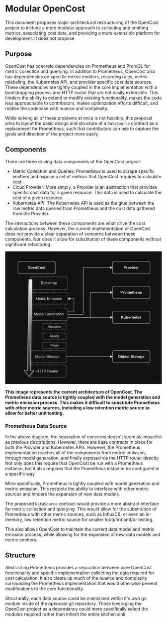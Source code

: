 # Modular OpenCost 

This document proposes major architectural restructuring of the OpenCost project to include a more modular approach to collecting and emitting metrics, associating cost data, and providing a more extensible platform for development. It does not propose 


## Purpose 

OpenCost has concrete dependencies on Prometheus and PromQL for metric collection and querying. In addition to Prometheus, OpenCost also has dependencies on specific metric emitters, recording rules, metric relabeling,  the Kubernetes API, and provider specific cost data sources. These dependencies are tightly coupled in the core implementation with a bootstrapping process and HTTP router that are not easily extensible. This hinders the ability to extend or modify existing functionality, makes the code less approachable to contributors, makes optimization efforts difficult, and riddles the codebase with nuance and complexity. 

While solving all of these problems at once is not feasible, this proposal aims to layout the basic design and structure of a `DataSource` contract as a replacement for Prometheus, such that contributors can use to capture the goals and direction of the project more easily. 

## Components 

There are three driving data components of the OpenCost project: 
* Metric Collection and Queries: Prometheus is used to scrape specific emitters and expose a set of metrics that OpenCost requires to calculate cost. 
* Cloud Provider: More simply, a Provider is an abstraction that provides specific cost data for a given resource. This data is used to calculate the cost of a given resource. 
* Kubernetes API: The Kubernetes API is used as the glue between the raw metric data queried from Prometheus and the cost data gathered from the Provider. 

The interactions between these components are what drive the cost calculation process. However, the current implementation of OpenCost does not provide a clear separation of concerns between these components. Nor does it allow for substitution of these components without significant refactoring.

![](image-1.png)

**This image represents the current architecture of OpenCost. The Prometheus data source is tightly coupled with the model generation and metric emission process. This makes it difficult to substitute Prometheus with other metric sources, including a low retention metric source to allow for better unit testing.**

### Prometheus Data Source 

In the above diagram, the separation of concerns doesn't seem as impactful as previous descriptions. However, there are base contracts in place for both the Provider and Kubernetes APIs. However, the Prometheus implementation reaches all of the components from metric emission, through model generation, and finally exposed via the HTTP router _directly_. Not only does this require that OpenCost be run with a Prometheus instance, but it also requires that the Prometheus instance be configured in a specific way. 

More specifically, Prometheus is tightly coupled with model generation and metric emission. This restricts the ability to interface with other metric sources and hinders the expansion of new data models. 

The proposed `DataSource` contract would provide a more abstract interface for metric collection and querying. This would allow for the substitution of Prometheus with other metric sources, such as InfluxDB, or even an in-memory, low retention metric source for smaller footprint and/or testing. 

This also allows OpenCost to maintain the current data model and metric emission process, while allowing for the expansion of new data models and metric emitters. 


## Structure

Abstracting Prometheus provides a separation between core OpenCost functionality and specific implementation collecting the data required for cost calculation. It also clears up much of the nuance and complexity surrounding the Prometheus implementation that would otherwise prevent modifications to the core functionality. 

Structurally, each data source could be maintained within it's own go module inside of the opencost git repository. Those leveraging the OpenCost project as a dependency could more specifically select the modules required rather than inherit the entire kitchen sink. 



